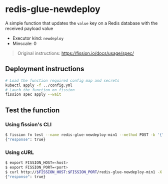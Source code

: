 # redis-glue-newdeploy

A simple function that updates the `value` key on a Redis database with the
received payload value

- Executor kind: `newdeploy`
- Minscale: 0

> Original instructions: https://fission.io/docs/usage/spec/

## Deployment instructions

```sh
# Load the function required config map and secrets
kubectl apply -f ../config.yml
# Lauch the function on fission
fission spec apply --wait
```

## Test the function

### Using fission's CLI

```sh
$ fission fn test --name redis-glue-newdeploy-min1 --method POST -b '{"value": 10}' -H 'Content-Type: application/json'
{"response": true}
```

### Using cURL

```sh
$ export FISSION_HOST=<host>
$ export FISSION_PORT=<port>
$ curl http://$FISSION_HOST:$FISSION_PORT/redis-glue-newdeploy-min1 -X POST -H "Content-Type: application/json" -d '{"value": 10}'
{"response": true}
```
